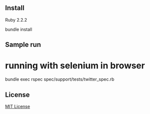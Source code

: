 Install
-------------------

Ruby 2.2.2

bundle install

Sample run
-------------------

  # running with selenium in browser
  bundle exec rspec spec/support/tests/twitter_spec.rb

License
-------

[MIT License](LICENSE)
